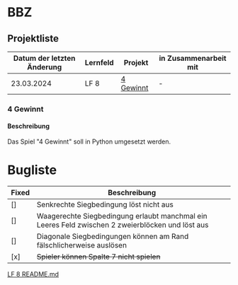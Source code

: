 # BBZ

## Projektliste

| Datum der letzten Änderung | Lernfeld | Projekt | in Zusammenarbeit mit |
|----------------------------|----------|---------|-----------------------|
| 23.03.2024 | LF 8 | [4 Gewinnt](#4-Gewinnt) | -

### 4 Gewinnt

#### Beschreibung
Das Spiel "4 Gewinnt" soll in Python umgesetzt werden.


<h1>Bugliste</h1>

| Fixed | Beschreibung |
|-------|--------------|
| []    | Senkrechte Siegbedingung löst nicht aus |
| []    | Waagerechte Siegbedingung erlaubt manchmal ein Leeres Feld zwischen 2 zweierblöcken und löst aus |
| []    | Diagonale Siegbedingungen können am Rand fälschlicherweise auslösen |
| [x]   | <s>Spieler können Spalte 7 nicht spielen</s> |

[LF 8 README.md](LF8/README.md)

